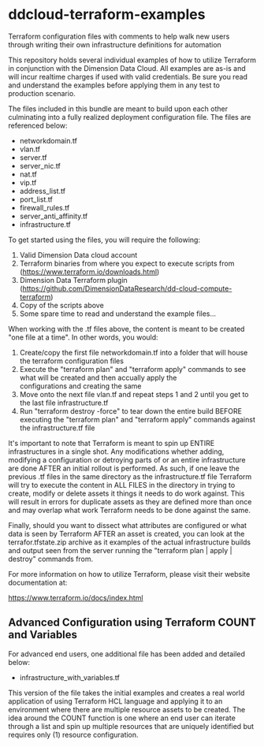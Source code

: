 # ddcloud-terraform-examples
Terraform configuration files with comments to help walk new users through writing their own infrastructure definitions for automation

This repository holds several individual examples of how to utilize Terraform in conjunction with the Dimension Data Cloud.  All examples are as-is and will incur realtime charges if used with valid credentials.  Be sure you read and understand the examples before applying them in any test to production scenario.

The files included in this bundle are meant to build upon each other culminating into a fully realized deployment configuration file.  The files are referenced below:

- networkdomain.tf
- vlan.tf
- server.tf
- server_nic.tf
- nat.tf
- vip.tf
- address_list.tf
- port_list.tf
- firewall_rules.tf
- server_anti_affinity.tf
- infrastructure.tf

To get started using the files, you will require the following:

1.  Valid Dimension Data cloud account
2.  Terraform binaries from where you expect to execute scripts from (https://www.terraform.io/downloads.html)
3.  Dimension Data Terraform plugin (https://github.com/DimensionDataResearch/dd-cloud-compute-terraform)
4.  Copy of the scripts above 
5.  Some spare time to read and understand the example files...

When working with the .tf files above, the content is meant to be created "one file at a time".  In other words, you would:

1.  Create/copy the first file networkdomain.tf into a folder that will house the terraform configuration files
2.  Execute the "terraform plan" and "terraform apply" commands to see what will be created and then accually apply the     
    configurations and creating the same
3.  Move onto the next file vlan.tf and repeat steps 1 and 2 until you get to the last file infrastructure.tf
4.  Run "terraform destroy -force" to tear down the entire build BEFORE executing the "terraform plan" and "terraform apply" 
    commands against the infrastructure.tf file
    
It's important to note that Terraform is meant to spin up ENTIRE infrastructures in a single shot.  Any modifications whether adding, modifying a configuration or detroying parts of or an entire infrastructure are done AFTER an initial rollout is performed.  As such, if one leave the previous .tf files in the same directory as the infrastructure.tf file Terraform will try to execute the content in ALL FILES in the directory in trying to create, modify or delete assets it things it needs to do work against.  This will result in errors for duplicate assets as they are defined more than once and may overlap what work Terraform needs to be done against the same. 

Finally, should you want to dissect what attributes are configured or what data is seen by Terraform AFTER an asset is created, you can look at the terrafor.tfstate.zip archive as it examples of the actual infrastructure builds and output seen from the server running the "terraform plan | apply | destroy" commands from.

For more information on how to utilize Terraform, please visit their website documentation at:

https://www.terraform.io/docs/index.html


## Advanced Configuration using Terraform COUNT and Variables

For advanced end users, one additional file has been added and detailed below:

- infrastructure_with_variables.tf

This version of the file takes the initial examples and creates a real world application of using Terraform HCL language and applying it to an environment where there are multiple resource assets to be created.  The idea around the COUNT function is one where an end user can iterate through a list and spin up multiple resources that are uniquely identified but requires only (1) resource configuration.
